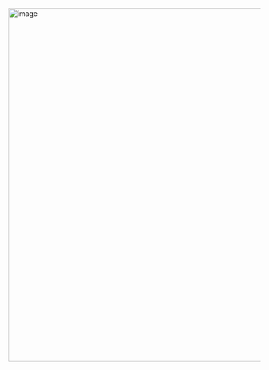 <img width="1139" height="706" alt="image" src="https://github.com/user-attachments/assets/91a3da48-f195-4e8e-aa9a-a68424bb9749" />
